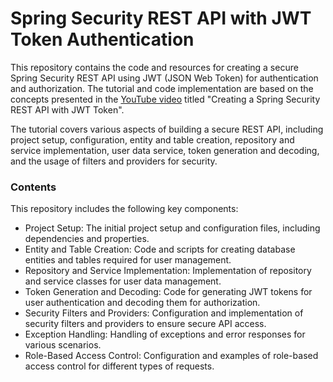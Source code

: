 # Spring Security REST API with JWT Token Authentication
This repository contains the code and resources for creating a secure Spring Security REST API using JWT (JSON Web Token) for authentication and authorization. The tutorial and code implementation are based on the concepts presented in the [YouTube video](https://www.youtube.com/watch?v=yRnSUDx3Y8k&list=WL "YouTube video") titled "Creating a Spring Security REST API with JWT Token".

The tutorial covers various aspects of building a secure REST API, including project setup, configuration, entity and table creation, repository and service implementation, user data service, token generation and decoding, and the usage of filters and providers for security.

### Contents
This repository includes the following key components:
- Project Setup: The initial project setup and configuration files, including dependencies and properties.
- Entity and Table Creation: Code and scripts for creating database entities and tables required for user management.
- Repository and Service Implementation: Implementation of repository and service classes for user data management.
- Token Generation and Decoding: Code for generating JWT tokens for user authentication and decoding them for authorization.
- Security Filters and Providers: Configuration and implementation of security filters and providers to ensure secure API access.
- Exception Handling: Handling of exceptions and error responses for various scenarios.
- Role-Based Access Control: Configuration and examples of role-based access control for different types of requests.